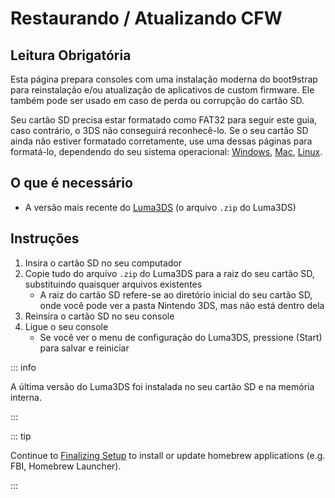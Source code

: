 # Restaurando / Atualizando CFW

## Leitura Obrigatória

Esta página prepara consoles com uma instalação moderna do boot9strap para reinstalação e/ou atualização de aplicativos de custom firmware. Ele também pode ser usado em caso de perda ou corrupção do cartão SD.

Seu cartão SD precisa estar formatado como FAT32 para seguir este guia, caso contrário, o 3DS não conseguirá reconhecê-lo. Se o seu cartão SD ainda não estiver formatado corretamente, use uma dessas páginas para formatá-lo, dependendo do seu sistema operacional: [Windows](formatting-sd-\(windows\)), [Mac](formatting-sd-\(mac\)), [Linux](formatting-sd-\(linux\)).

## O que é necessário

- A versão mais recente do [Luma3DS](https://github.com/LumaTeam/Luma3DS/releases/latest) (o arquivo `.zip` do Luma3DS)

## Instruções

1. Insira o cartão SD no seu computador
2. Copie tudo do arquivo `.zip` do Luma3DS para a raiz do seu cartão SD, substituindo quaisquer arquivos existentes
   - A raiz do cartão SD refere-se ao diretório inicial do seu cartão SD, onde você pode ver a pasta Nintendo 3DS, mas não está dentro dela
3. Reinsira o cartão SD no seu console
4. Ligue o seu console
   - Se você ver o menu de configuração do Luma3DS, pressione (Start) para salvar e reiniciar

::: info

A última versão do Luma3DS foi instalada no seu cartão SD e na memória interna.

:::

::: tip

Continue to [Finalizing Setup](finalizing-setup) to install or update homebrew applications (e.g. FBI, Homebrew Launcher).

:::
